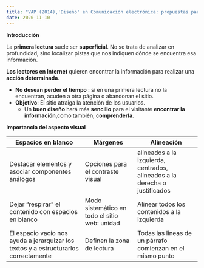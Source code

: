 ```yaml
---
title: "VAP (2014),'Diseño' en Comunicación electrónica: propuestas para mejorar la calidad de los textos en pantalla" 
date: 2020-11-10
--- 
```


**Introducción**

La **primera lectura** suele ser **superficial**. No se trata de analizar en profundidad, sino localizar pistas que nos indiquen dónde se encuentra esa información.

**Los lectores en Internet** quieren encontrar la información para realizar una **acción determinada**. 
+ **No desean perder el tiempo** : si en una primera lectura no la encuentran, acuden a otra página o abandonan el sitio.
+ **Objetivo**: El sitio atraiga la atención de los usuarios. 
    + Un **buen diseño** hará más **sencillo** para el visitante **encontrar la información**,como también, **comprenderla**.

**Importancia del aspecto visual** 

Espacios en blanco  |   Márgenes  |  Alineación
------------------  |   --------  |  ----------
Destacar elementos y asociar componentes análogos  |  Opciones para el contraste visual  |  alineados a la izquierda, centrados, alineados a la derecha o justificados
Dejar “respirar” el contenido con espacios en blanco  |  Modo sistemático en todo el sitio web: unidad  |  Alinear todos los contenidos a la izquierda
El espacio vacío nos ayuda a jerarquizar los textos y a estructurarlos correctamente  |  Definen la zona de lectura  |   Todas las líneas de un párrafo comienzan en el mismo punto

